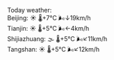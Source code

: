 Today weather:  
Beijing: ☀️   🌡️+7°C 🌬️↓19km/h  
Tianjin: ☀️   🌡️+5°C 🌬️←4km/h  
Shijiazhuang: 🌫  🌡️+5°C 🌬️↙11km/h  
Tangshan: ☀️   🌡️+5°C 🌬️↙12km/h  
